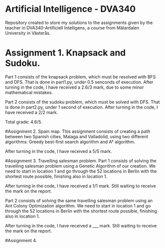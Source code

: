 # Artificial Intelligence - DVA340
Repository created to store my solutions to the assignments given by the teacher in DVA340-Artificiell Intelligens, a course from Mälardalen University in Västerås.

# Assignment 1. Knapsack and Sudoku.
Part 1 consists of the knapsack problem, which must be resolved with BFS and DFS. 
That is done in part1.py, under 0.5 senconds of execution.
After turning in the code, I have received a 2.6/3 mark, due to some minor mathematical mistakes.

Part 2 consists of the sudoku problem, which must be solved with DFS.
That is done in part2.py, under 1 second of execution.
After turning in the code, I have received a 2/2 mark.

Total grade: 4.6/5.

#Assignment 2. Spain map. 
This assignment consists of creating a path between two Spanish cities, Malaga and Valladolid, 
using two different algorithms: Greedy best-first search algorithm and A* algorithm. 

After turning in the code, I have received a 5/5 mark.

#Assignment 3. Travelling salesman problem.
Part 1 consists of solving the travelling salesman problem using a Genetic Algorithm of our creation.
We need to start in location 1 and go through the 52 locations in Berlin with the shortest route possible, 
finishing also in location 1. 

After turning in the code, I have received a 1/1 mark. Still waiting to receive the mark on the report.

Part 2 consists of solving the same travelling salesman problem using an Ant Colony Optimization algorithm.
We need to start in location 1 and go through the 52 locations in Berlin with the shortest route possible,
finishing also in location 1.

After turning in the code, I have received a ___ mark. Still waiting to receive the mark on the report.

#Assignment 4. 